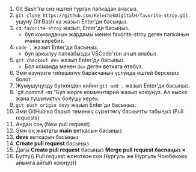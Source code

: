1. Git Bash'ты сиз иштей турган папкадан ачасыз.
2. `git clone https://github.com/KelechekDigitalH/favorite-stroy.git` ушуну Git Bash'ка жазып Enter'ди басыңыз.
3. `cd favorite-stroy` жазып, Enter'ди басыңыз.
   - бул команданын жардамы менен favorite-stroy деген папканын ичине киребиз.
4. `code .` жазып Enter'ди басыңыз.
   - бул аркылуу папкабызды VSCode'тон ачып алабыз.
5. `git checkout dev` жазып Enter'ди басыңыз.
   - Бол команда менен `dev` деген веткага өтөбүз.
6. Эми өзүңүзгө тийешелүү баракчанын үстүндө иштей берсеңиз болот.
7. Жумушуңузду бүткөндөн кийин `git add .` жазып Enter'ди басыңыз.
8. `git commit -m "Бул жерге комментарий жазып коюуңуз. Ал кыска жана түшүнүктүү болушу керек.
9. `git push origin devs` жазып Enter'ди басыңыз.
10. Эми GitHub ка барып төмөнкү сүрөттөгү баскычты табыңыз (Pull requests)
11. Андан соң (New pull request)
12. Эми оң жактагы **main** веткасын басыңыз
13. **devs** веткасын басыңыз
14. **Create pull request** басыңыз
15. Дагы **Create pull request** басыңыз
    **Merge pull request баспаңыз ×**
16. Бүттү)) Pull request жоноткон сон Нургуль же Нургуль Чоюбекова айымга айтып коюңуз))